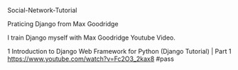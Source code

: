 Social-Network-Tutorial

Praticing Django from Max Goodridge

I train Django myself with Max Goodridge Youtube Video.

1 Introduction to Django Web Framework for Python (Django Tutorial) | Part 1 https://www.youtube.com/watch?v=Fc2O3_2kax8 #pass